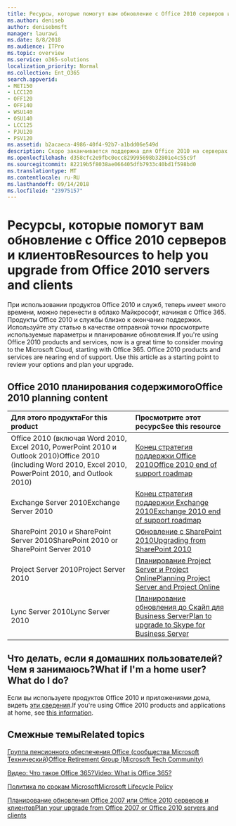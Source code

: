 ```yaml
---
title: Ресурсы, которые помогут вам обновление с Office 2010 серверов и клиентов
ms.author: deniseb
author: denisebmsft
manager: laurawi
ms.date: 8/8/2018
ms.audience: ITPro
ms.topic: overview
ms.service: o365-solutions
localization_priority: Normal
ms.collection: Ent_O365
search.appverid:
- MET150
- LCC120
- OFF120
- OFF140
- WSU140
- OSU140
- LCC125
- PJU120
- PSV120
ms.assetid: b2acaeca-4986-40f4-92b7-a1bdd06e549d
description: Скоро заканчивается поддержка для Office 2010 на серверах и клиентских приложений и соглашения о поддержке настраиваемого недоступны. Используйте эту статью для начала планирования обновления сейчас.
ms.openlocfilehash: d358cfc2e9fbc0ecc829995698b32801e4c55c9f
ms.sourcegitcommit: 82219b5f8038ae066405dfb7933c40bd1f598bd0
ms.translationtype: MT
ms.contentlocale: ru-RU
ms.lasthandoff: 09/14/2018
ms.locfileid: "23975157"
---
```

# <a name="resources-to-help-you-upgrade-from-office-2010-servers-and-clients"></a><span data-ttu-id="804ff-104">Ресурсы, которые помогут вам обновление с Office 2010 серверов и клиентов</span><span class="sxs-lookup"><span data-stu-id="804ff-104">Resources to help you upgrade from Office 2010 servers and clients</span></span>

<span data-ttu-id="804ff-p102">При использовании продуктов Office 2010 и служб, теперь имеет много времени, можно перенести в облако Майкрософт, начиная с Office 365. Продукты Office 2010 и службы близко к окончание поддержки. Используйте эту статью в качестве отправной точки просмотрите используемые параметры и планирование обновления.</span><span class="sxs-lookup"><span data-stu-id="804ff-p102">If you're using Office 2010 products and services, now is a great time to consider moving to the Microsoft Cloud, starting with Office 365. Office 2010 products and services are nearing end of support. Use this article as a starting point to review your options and plan your upgrade.</span></span>
      
## <a name="office-2010-planning-content"></a><span data-ttu-id="804ff-108">Office 2010 планирования содержимого</span><span class="sxs-lookup"><span data-stu-id="804ff-108">Office 2010 planning content</span></span>
  
|<span data-ttu-id="804ff-109">**Для этого продукта**</span><span class="sxs-lookup"><span data-stu-id="804ff-109">**For this product**</span></span>|<span data-ttu-id="804ff-110">**Просмотрите этот ресурс**</span><span class="sxs-lookup"><span data-stu-id="804ff-110">**See this resource**</span></span>|
|:-----|:-----|
|<span data-ttu-id="804ff-111">Office 2010 (включая Word 2010, Excel 2010, PowerPoint 2010 и Outlook 2010)</span><span class="sxs-lookup"><span data-stu-id="804ff-111">Office 2010 (including Word 2010, Excel 2010, PowerPoint 2010, and Outlook 2010)</span></span>  <br/> |[<span data-ttu-id="804ff-112">Конец стратегия поддержки Office 2010</span><span class="sxs-lookup"><span data-stu-id="804ff-112">Office 2010 end of support roadmap</span></span>](https://docs.microsoft.com/DeployOffice/office-2010-end-support-roadmap) <br/> |
|<span data-ttu-id="804ff-113">Exchange Server 2010</span><span class="sxs-lookup"><span data-stu-id="804ff-113">Exchange Server 2010</span></span>  <br/> |[<span data-ttu-id="804ff-114">Конец стратегия поддержки Exchange 2010</span><span class="sxs-lookup"><span data-stu-id="804ff-114">Exchange 2010 end of support roadmap</span></span>](exchange-2010-end-of-support.md) <br/> |
|<span data-ttu-id="804ff-115">SharePoint 2010 и SharePoint Server 2010</span><span class="sxs-lookup"><span data-stu-id="804ff-115">SharePoint 2010 or SharePoint Server 2010</span></span>  <br/> |[<span data-ttu-id="804ff-116">Обновление с SharePoint 2010</span><span class="sxs-lookup"><span data-stu-id="804ff-116">Upgrading from SharePoint 2010</span></span>](upgrade-from-sharepoint-2010.md) <br/> |
|<span data-ttu-id="804ff-117">Project Server 2010</span><span class="sxs-lookup"><span data-stu-id="804ff-117">Project Server 2010</span></span> <br/> | [<span data-ttu-id="804ff-118">Планирование Project Server и Project Online</span><span class="sxs-lookup"><span data-stu-id="804ff-118">Planning Project Server and Project Online</span></span>](https://docs.microsoft.com/project/planning-project-server-and-project-online-for-technical-decision-makers) <br/> |
|<span data-ttu-id="804ff-119">Lync Server 2010</span><span class="sxs-lookup"><span data-stu-id="804ff-119">Lync Server 2010</span></span> <br/> | [<span data-ttu-id="804ff-120">Планирование обновления до Скайп для Business Server</span><span class="sxs-lookup"><span data-stu-id="804ff-120">Plan to upgrade to Skype for Business Server</span></span>](https://docs.microsoft.com/skypeforbusiness/plan-your-deployment/upgrade) <br/> |
    
## <a name="what-if-im-a-home-user-what-do-i-do"></a><span data-ttu-id="804ff-p103">Что делать, если я домашних пользователей? Чем я занимаюсь?</span><span class="sxs-lookup"><span data-stu-id="804ff-p103">What if I'm a home user? What do I do?</span></span>

<span data-ttu-id="804ff-123">Если вы используете продуктов Office 2010 и приложениями дома, видеть [эти сведения](plan-upgrade-previous-versions-office.md#im-a-home-user-what-do-i-do).</span><span class="sxs-lookup"><span data-stu-id="804ff-123">If you're using Office 2010 products and applications at home, see [this information](plan-upgrade-previous-versions-office.md#im-a-home-user-what-do-i-do).</span></span>

## <a name="related-topics"></a><span data-ttu-id="804ff-124">Смежные темы</span><span class="sxs-lookup"><span data-stu-id="804ff-124">Related topics</span></span>

[<span data-ttu-id="804ff-125">Группа пенсионного обеспечения Office (сообщества Microsoft Технический)</span><span class="sxs-lookup"><span data-stu-id="804ff-125">Office Retirement Group (Microsoft Tech Community)</span></span>](https://go.microsoft.com/fwlink/?linkid=842065)
  
[<span data-ttu-id="804ff-126">Видео: Что такое Office 365?</span><span class="sxs-lookup"><span data-stu-id="804ff-126">Video: What is Office 365?</span></span>](https://support.office.com/article/847caf12-2589-452c-8aca-1c009797678b.aspx)
  
[<span data-ttu-id="804ff-127">Политика по срокам Microsoft</span><span class="sxs-lookup"><span data-stu-id="804ff-127">Microsoft Lifecycle Policy</span></span>](https://go.microsoft.com/fwlink/?linkid=865200)

[<span data-ttu-id="804ff-128">Планирование обновления Office 2007 или Office 2010 серверов и клиентов</span><span class="sxs-lookup"><span data-stu-id="804ff-128">Plan your upgrade from Office 2007 or Office 2010 servers and clients</span></span>](plan-upgrade-previous-versions-office.md)


